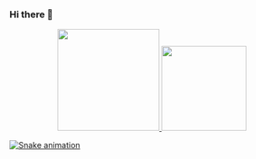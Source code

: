 ### Hi there 👋

<!--
**gabrielhogarcia/gabrielhogarcia** is a ✨ _special_ ✨ repository because its `README.md` (this file) appears on your GitHub profile.

Here are some ideas to get you started:

- 🔭 I’m currently working on ...
- 🌱 I’m currently learning ...
- 👯 I’m looking to collaborate on ...
- 🤔 I’m looking for help with ...
- 💬 Ask me about ...
- 📫 How to reach me: ...
- ⚡ Fun fact: ...
-->

 
 <div align="center">
  <a href="https://github.com/gabrielhogarcia">
  <img height="180em" src="https://github-readme-stats.vercel.app/api?username=gabrielhogarcia&show_icons=true&theme=dark&include_all_commits=true&count_private=true"/>
  <img height="150em" src="https://github-readme-stats.vercel.app/api/top-langs/?username=gabrielhogarcia&layout=compact&langs_count=7&theme=dark"/>
</div>
 
 
  
   ![Snake animation](https://github.com/gabrielhogarcia/gabrielhogarcia/blob/output/github-contribution-grid-snake.svg)
